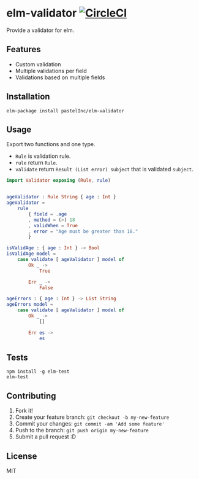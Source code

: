 # elm-validator [![CircleCI](https://circleci.com/gh/pastelInc/elm-validator/tree/master.svg?style=svg)](https://circleci.com/gh/pastelInc/elm-validator/tree/master)

Provide a validator for elm.

## Features

- Custom validation
- Multiple validations per field
- Validations based on multiple fields

## Installation

    elm-package install pastelInc/elm-validator

## Usage

Export two functions and one type.

- `Rule` is validation rule.
- `rule` return `Rule`.
- `validate` return `Result (List error) subject` that is validated `subject`.

```elm
import Validator exposing (Rule, rule)


ageValidator : Rule String { age : Int }
ageValidator =
    rule
        { field = .age
        , method = (>) 18
        , validWhen = True
        , error = "Age must be greater than 18."
        }

isValidAge : { age : Int } -> Bool
isValidAge model =
    case validate [ ageValidator ] model of
        Ok _ ->
            True

        Err _ ->
            False

ageErrors : { age : Int } -> List String
ageErrors model =
    case validate [ ageValidator ] model of
        Ok _ ->
            []

        Err es ->
            es
```

## Tests

    npm install -g elm-test
    elm-test

## Contributing

1. Fork it!
2. Create your feature branch: `git checkout -b my-new-feature`
3. Commit your changes: `git commit -am 'Add some feature'`
4. Push to the branch: `git push origin my-new-feature`
5. Submit a pull request :D

## License

MIT
